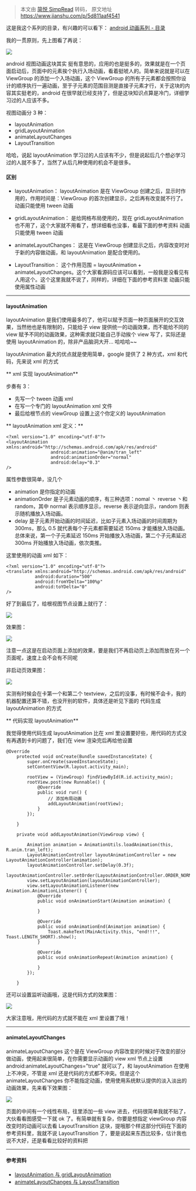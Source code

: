 > 本文由 [简悦 SimpRead](http://ksria.com/simpread/) 转码， 原文地址 https://www.jianshu.com/p/5d811aaf4541

这是我这个系列的目录，有兴趣的可以看下： [android 动画系列 - 目录](https://www.jianshu.com/p/41049edc7bfc)

我的一贯原则，先上图看了再说：

![](https://upload-images.jianshu.io/upload_images/1785445-b48b31096ab80f27.gif)

android 视图动画这块其实 挺有意思的，应用的也是挺多的，效果就是在一个页面启动后，页面中的元素挨个执行入场动画，看着挺唬人的。简单来说就是可以在 ViewGroup 的添加一个入场动画，这个 ViewGroup 的所有子元素都会按照你设计的顺序执行一遍动画，至于子元素的范围目测是直接子元素才行，关于这块的内容其实挺老的，android 在很早就已经支持了，但是这块知识点算是冷门，详细学习过的人应该不多。

视图动画分 3 种：

*   layoutAnimation
*   gridLayoutAnimation
*   animateLayoutChanges
*   LayoutTransition

哈哈，说起 layoutAnimation 学习过的人应该有不少，但是说起后几个想必学习过的人就不多了，当然了从后几种使用的机会不是很多。

#### 区别

*   layoutAnimation：
    layoutAnimation 是在 ViewGroup 创建之后，显示时作用的，作用时间是：ViewGroup 的首次创建显示，之后再有改变就不行了。
    动画只能使用 tween 动画

*   gridLayoutAnimation：
    是给网格布局使用的，现在 gridLayoutAnimation 也不用了，这个大家就不用看了，想详细看也没事，看最下面的参考资料
    动画只能使用 tween 动画

*   animateLayoutChanges：
    这是在 ViewGroup 创建显示之后，内容改变时对于新的内容做动画，和 layoutAnimation 是配合使用的。

*   LayoutTransition：
    这个作用范围 = layoutAnimation + animateLayoutChanges。这个大家看源码应该可以看到，一般我是没看见有人用这个。这个这里我就不说了，同样的，详细在下面的参考资料里
    动画只能使用属性动画

* * *

#### layoutAnimation

layoutAnimation 是我们使用最多的了，他可以赋予页面一种页面展开的交互效果，当然他也是有限制的，只能给子 view 提供统一的动画效果，而不能给不同的 view 赋予不同的动画效果，这种需求就只能自己手动挨个 view 写了，实际还是使用 layoutAnimation 的，除非产品脑洞大开... 哈哈哈~~

layoutAnimation 最大的优点就是使用简单，google 提供了 2 种方式，xml 和代码，先来说 xml 的方式

** xml 实现 layoutAnimation**

步奏有 3：

*   先写一个 tween 动画 xml
*   在写一个专门的 layoutAnimation xml 文件
*   最后给根节点的 viewGroup 设置上这个你定义的 layoutAnimation

** layoutAnimation xml 定义：**

```
<?xml version="1.0" encoding="utf-8"?>
<layoutAnimation xmlns:android="http://schemas.android.com/apk/res/android"
                 android:animation="@anim/tran_left"
                 android:animationOrder="normal"
                 android:delay="0.3"
/>

```

属性参数很简单，没几个

*   animation 是你指定的动画
*   animationOrder 是子元素动画的顺序，有三种选项：nomal 丶 reverse 丶和 random，其中 normal 表示顺序显示，reverse 表示逆向显示，random 则表示随机播放入场动画。
*   delay 是子元素开始动画的时间延迟，比如子元素入场动画的时间周期为 300ms，那么 0.5 就代表每个子元素都需要延迟 150ms 才能播放入场动画。总体来说，第一个子元素延迟 150ms 开始播放入场动画，第二个子元素延迟 300ms 开始播放入场动画，依次类推。

这里使用的动画 xml 如下：

```
<?xml version="1.0" encoding="utf-8"?>
<translate xmlns:android="http://schemas.android.com/apk/res/android"
           android:duration="500"
           android:fromYDelta="100%p"
           android:toYDelta="0"
/>

```

好了到最后了，给根视图节点设置上就行了：

![](https://upload-images.jianshu.io/upload_images/1785445-956b4dc664e7588b.png)

效果图：

![](https://upload-images.jianshu.io/upload_images/1785445-3c61f12899f9a563.gif)

注意一点这是在启动页面上添加的效果，要是我们不再启动页上添加而放在另一个页面呢，速度上会不会有不同呢

非启动页效果图：

![](https://upload-images.jianshu.io/upload_images/1785445-cec6a7d470f3153e.gif)

实测有时候会在卡第一个和第二个 textview，之后的没事，有时候不会卡，我的机器配置还算不错，也没开别的软件，具体还是听见下面的 代码生成 layoutAnimation 的方式

** 代码实现 layoutAnimation**

我觉得使用代码生成 layoutAnimation 比在 xml 里设置要好些，用代码的方式没有再遇到卡的问题了，我们在 view 渲染完后再给他设置

```
@Override
    protected void onCreate(Bundle savedInstanceState) {
        super.onCreate(savedInstanceState);
        setContentView(R.layout.activity_main);

        rootView = (ViewGroup) findViewById(R.id.activity_main);
        rootView.post(new Runnable() {
            @Override
            public void run() {
                // 添加布局动画
                addLayoutAnimation(rootView);
            }
        });

    }

    private void addLayoutAnimation(ViewGroup view) {

        Animation animation = AnimationUtils.loadAnimation(this, R.anim.tran_left);
        LayoutAnimationController layoutAnimationController = new LayoutAnimationController(animation);
        layoutAnimationController.setDelay(0.3f);
        layoutAnimationController.setOrder(LayoutAnimationController.ORDER_NORMAL);
        view.setLayoutAnimation(layoutAnimationController);
        view.setLayoutAnimationListener(new Animation.AnimationListener() {
            @Override
            public void onAnimationStart(Animation animation) {

            }

            @Override
            public void onAnimationEnd(Animation animation) {
                Toast.makeText(MainActivity.this, "end!!!", Toast.LENGTH_SHORT).show();
            }

            @Override
            public void onAnimationRepeat(Animation animation) {

            }
        });

    }

```

还可以设置监听动画哦，这是代码方式的效果图：

![](https://upload-images.jianshu.io/upload_images/1785445-0c88e2240483114d.gif)

大家注意哦，用代码的方式就不能在 xml 里设置了哦！

* * *

#### animateLayoutChanges

animateLayoutChanges 这个是在 ViewGroup 内容改变的时候对于改变的部分做动画，使用起来很简单，在你需要显示动画的 view xml 节点上设置 android:animateLayoutChanges="true" 就可以了，和 layoutAnimation 在使用上不冲突，不管是 xml 还是代码的方式都不冲突。但是这个 animateLayoutChanges 你不能指定动画，使用使用系统默认提供的淡入淡出的动画效果，先来看下效果图：

![](https://upload-images.jianshu.io/upload_images/1785445-be08216f34cff25c.gif)

页面的中间有一个线性布局，往里添加一些 view 进去，代码很简单我就不贴了，大伙看看图感受一下就 ok 了。有简单就有复杂，你要是想指定 viewGroup 内容改变时的动画可以去看 LayoutTransition 这块，提哦那个样这部分代码在下面的参考资料里，我就不说 LayoutTransition 了，要是说起来东西比较多，估计我也说不大好，还是看看比较好的资料把

* * *

#### 参考资料

*   [layoutAnimation 与 gridLayoutAnimation](https://link.jianshu.com?t=http://wiki.jikexueyuan.com/project/android-animation/11.html)
*   [animateLayoutChanges 与 LayoutTransition](https://link.jianshu.com?t=http://wiki.jikexueyuan.com/project/android-animation/12.html)